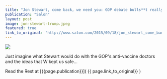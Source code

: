 ```yaml
---
title: "Jon Stewart, come back, we need you: GOP debate bulls**t really does need eviscerating"
publication: "Salon"
layout: post
image: jon-stewart-trump.jpeg
featured: true
link_to_original: "http://www.salon.com/2015/09/18/jon_stewart_come_back_we_need_you_gop_debate_bullst_really_does_need_eviscerating/"
---
```

![](/assets/img/{{page.image}})

Just imagine what Stewart would do with the GOP's anti-vaccine doctors and the ideas that W kept us safe...

Read the Rest at [{{page.publication}}]( {{ page.link_to_original}} )

